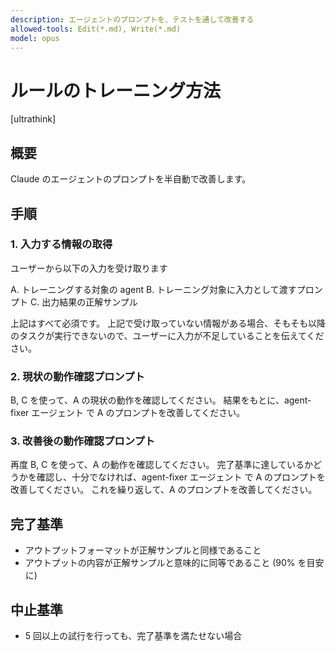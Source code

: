 ```yaml
---
description: エージェントのプロンプトを、テストを通して改善する
allowed-tools: Edit(*.md), Write(*.md)
model: opus
---
```


# ルールのトレーニング方法

[ultrathink]

## 概要

Claude のエージェントのプロンプトを半自動で改善します。

## 手順

### 1. 入力する情報の取得

ユーザーから以下の入力を受け取ります

A. トレーニングする対象の agent
B. トレーニング対象に入力として渡すプロンプト
C. 出力結果の正解サンプル

上記はすべて必須です。
上記で受け取っていない情報がある場合、そもそも以降のタスクが実行できないので、ユーザーに入力が不足していることを伝えてください。

### 2. 現状の動作確認プロンプト

B, C を使って、A の現状の動作を確認してください。
結果をもとに、agent-fixer エージェント で A のプロンプトを改善してください。

### 3. 改善後の動作確認プロンプト

再度 B, C を使って、A の動作を確認してください。
完了基準に達しているかどうかを確認し、十分でなければ、agent-fixer エージェント で A のプロンプトを改善してください。
これを繰り返して、A のプロンプトを改善してください。

## 完了基準

- アウトプットフォーマットが正解サンプルと同様であること
- アウトプットの内容が正解サンプルと意味的に同等であること (90% を目安に)

## 中止基準

- 5 回以上の試行を行っても、完了基準を満たせない場合
